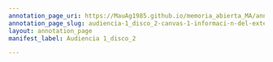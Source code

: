 ```yaml
---
annotation_page_uri: https://MauAg1985.github.io/memoria_abierta_MA/annotations/audiencia-1_disco_2-canvas-1-informaci-n-del-exterior.json
annotation_page_slug: audiencia-1_disco_2-canvas-1-informaci-n-del-exterior
layout: annotation_page
manifest_label: Audiencia 1_disco_2

---
```

